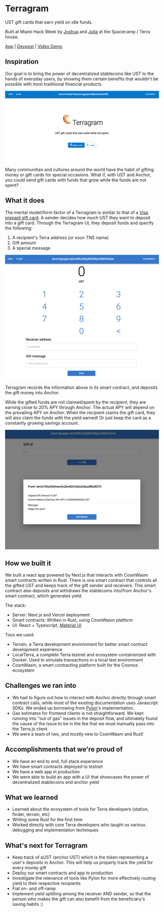 # Terragram
UST gift cards that earn yield on idle funds.

Built at Miami Hack Week by [Joshua](https://github.com/joshuajiangdev) and [Julia](https://github.com/jw122) at the Spacecamp / Terra house.

[App](https://terragram.vercel.app/send) | [Devpost](https://devpost.com/software/terragrams) | [Video Demo](https://youtu.be/QeCqf0JX-sw)

## Inspiration
Our goal is to bring the power of decentralized stablecoins like UST to the hands of everyday users, by showing them certain benefits that wouldn't be possible with most traditional financial products.

![alt text](https://github.com/joshuajiangdev/yield-earning-gift-card/blob/main/yield-earning-gift-card-client-web/public/home.png)

Many communities and cultures around the world have the habit of gifting money or gift cards for special occasions. What if, with UST and Anchor, you could send gift cards with funds that grow while the funds are not spent?

## What it does
The mental model/form factor of a Terragram is similar to that of a [Visa prepaid gift card](https://usa.visa.com/pay-with-visa/cards/prepaid-cards.html). 
A sender decides how much UST they want to deposit into a gift card. Through the Terragram UI, they deposit funds and specify the following:
1. A recipient's Terra address (or soon TNS name)
2. Gift amount
3. A special message

![alt text](https://github.com/joshuajiangdev/yield-earning-gift-card/blob/main/yield-earning-gift-card-client-web/public/send.png)

Terragram records the information above in its smart contract, and deposits the gift money into Anchor. 

While the gifted funds are not claimed/spent by the recipient, they are earning close to 20% APY through Anchor. The actual APY will depend on the prevailing APY on Anchor.
When the recipient claims the gift card, they will also claim the funds with the yield earned! Or just keep the card as a constantly growing savings account.

![alt text](https://github.com/joshuajiangdev/yield-earning-gift-card/blob/main/yield-earning-gift-card-client-web/public/claim.png)


## How we built it
We built a react app powered by Next.js that interacts with CosmWasm smart contracts written in Rust. There is one smart contract that controls all the gifted UST and keeps track of the gift sender and receivers. This smart contract also deposits and withdraws the stablecoins into/from Anchor's smart contract, which generates yield.

The stack:

- Server: Next.js and Vercel deployment
- Smart contracts: Written in Rust, using CosmWasm platform
- UI: React + Typescript, [Material UI](https://mui.com/)

Toos we used:
- Terrain, a Terra development environment for better smart contract development experience
- LocalTerra, a complete Terra testnet and ecosystem containerized with Docker. Used to simulate transactions in a local test environment
- CosmWasm, a smart contracting platform built for the Cosmos ecosystem

## Challenges we ran into
- We had to figure out how to interact with Anchor directly through smart contract calls, while most of the existing documentation uses Javascript SDKs. We ended up borrowing from [Pylon](https://github.com/pylon-protocol/pylon-core-contracts/tree/442d8fbc378cdc761c909570f03b6c9983d15430/contracts)'s implementation.
- Gas estimates for frontend clients is not straightforward. We kept running into "out of gas" issues in the deposit flow, and ultimately found the cause of the issue to be in the fee that we must manually pass into the Terra.js client.
- We were a team of two, and mostly new to CosmWasm and Rust!

## Accomplishments that we're proud of
- We have an end to end, full stack experience
- We have smart contracts deployed to testnet
- We have a web app in production
- We were able to build an app with a UI that showcases the power of decentralized stablecoins and anchor yield

## What we learned
- Learned about the ecosystem of tools for Terra developers (station, finder, terrain, etc)
- Writing some Rust for the first time
- Worked directly with core Terra developers who taught us various debugging and implementation techniques

## What's next for Terragram
- Keep track of aUST (anchor UST) which is the token representing a user's deposits in Anchor. This will help us properly track the yield for every money gift
- Deploy our smart contracts and app to production
- Investigate the relevance of tools like Pylon for more effectively routing yield to their respective recipients
- Fiat on- and off-ramp
- Implement yield splitting among the receiver AND sender, so that the person who makes the gift can also benefit from the beneficiary's saving habits :)

